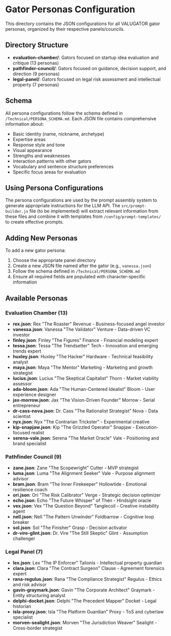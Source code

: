 # Gator Personas Configuration

This directory contains the JSON configurations for all VALUGATOR gator personas, organized by their respective panels/councils.

## Directory Structure

- **evaluation-chamber/**: Gators focused on startup idea evaluation and critique (13 personas)
- **pathfinder-council/**: Gators focused on guidance, decision support, and direction (9 personas)
- **legal-panel/**: Gators focused on legal risk assessment and intellectual property (7 personas)

## Schema

All persona configurations follow the schema defined in `/Technical/PERSONA_SCHEMA.md`. Each JSON file contains comprehensive information about:

- Basic identity (name, nickname, archetype)
- Expertise areas
- Response style and tone
- Visual appearance
- Strengths and weaknesses
- Interaction patterns with other gators
- Vocabulary and sentence structure preferences
- Specific focus areas for evaluation

## Using Persona Configurations

The persona configurations are used by the prompt assembly system to generate appropriate instructions for the LLM API. The `src/prompt-builder.js` file (to be implemented) will extract relevant information from these files and combine it with templates from `/config/prompt-templates/` to create effective prompts.

## Adding New Personas

To add a new gator persona:

1. Choose the appropriate panel directory
2. Create a new JSON file named after the gator (e.g., `vanessa.json`)
3. Follow the schema defined in `/Technical/PERSONA_SCHEMA.md`
4. Ensure all required fields are populated with character-specific information

## Available Personas

### Evaluation Chamber (13)
- **rex.json**: Rex "The Roaster" Revenue - Business-focused angel investor
- **vanessa.json**: Vanessa "The Validator" Venture - Data-driven VC investor
- **finley.json**: Finley "The Figures" Finance - Financial modeling expert
- **tessa.json**: Tessa "The Trendsetter" Tech - Innovation and emerging trends expert
- **huxley.json**: Huxley "The Hacker" Hardware - Technical feasibility analyst
- **maya.json**: Maya "The Mentor" Marketing - Marketing and growth strategist
- **lucius.json**: Lucius "The Skeptical Capitalist" Thorn - Market viability assessor
- **ada-bloom.json**: Ada "The Human-Centered Idealist" Bloom - User experience designer
- **jax-morrow.json**: Jax "The Vision-Driven Founder" Morrow - Serial entrepreneur
- **dr-cass-nova.json**: Dr. Cass "The Rationalist Strategist" Nova - Data scientist
- **nyx.json**: Nyx "The Contrarian Trickster" - Experimental creative
- **kip-snapjaw.json**: Kip "The Grizzled Operator" Snapjaw - Execution-focused realist
- **serena-vale.json**: Serena "The Market Oracle" Vale - Positioning and brand specialist

### Pathfinder Council (9)
- **zane.json**: Zane "The Scopewright" Cutter - MVP strategist
- **luma.json**: Luma "The Alignment Seeker" Vale - Purpose alignment advisor
- **bram.json**: Bram "The Inner Firekeeper" Hollowtide - Emotional resilience coach
- **ori.json**: Ori "The Risk Calibrator" Verge - Strategic decision optimizer
- **echo.json**: Echo "The Future Whisper" of Then - Hindsight oracle
- **vex.json**: Vex "The Question Beyond" Tanglecoil - Creative instability agent
- **nell.json**: Nell "The Pattern Unwinder" Foldbarrow - Cognitive loop breaker
- **sol.json**: Sol "The Finisher" Grasp - Decision activator
- **dr-vire-glint.json**: Dr. Vire "The Still Skeptic" Glint - Assumption challenger

### Legal Panel (7)
- **lex.json**: Lex "The IP Enforcer" Talionis - Intellectual property guardian
- **clara.json**: Clara "The Contract Surgeon" Clause - Agreement forensics expert
- **rana-regulus.json**: Rana "The Compliance Strategist" Regulus - Ethics and risk advisor
- **gavin-graymark.json**: Gavin "The Corporate Architect" Graymark - Entity structuring analyst
- **delphi-docket.json**: Delphi "The Precedent Mapper" Docket - Legal historian
- **isla-proxy.json**: Isla "The Platform Guardian" Proxy - ToS and cyberlaw specialist
- **morven-sealight.json**: Morven "The Jurisdiction Weaver" Sealight - Cross-border strategist